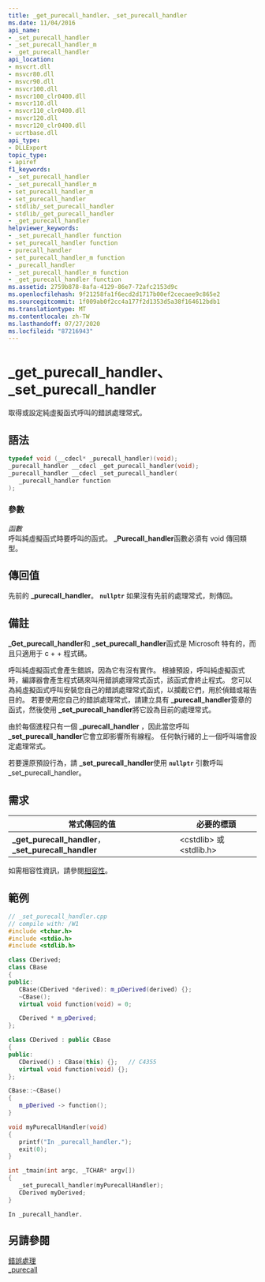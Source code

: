 ```yaml
---
title: _get_purecall_handler、_set_purecall_handler
ms.date: 11/04/2016
api_name:
- _set_purecall_handler
- _set_purecall_handler_m
- _get_purecall_handler
api_location:
- msvcrt.dll
- msvcr80.dll
- msvcr90.dll
- msvcr100.dll
- msvcr100_clr0400.dll
- msvcr110.dll
- msvcr110_clr0400.dll
- msvcr120.dll
- msvcr120_clr0400.dll
- ucrtbase.dll
api_type:
- DLLExport
topic_type:
- apiref
f1_keywords:
- _set_purecall_handler
- _set_purecall_handler_m
- set_purecall_handler_m
- set_purecall_handler
- stdlib/_set_purecall_handler
- stdlib/_get_purecall_handler
- _get_purecall_handler
helpviewer_keywords:
- _set_purecall_handler function
- set_purecall_handler function
- purecall_handler
- set_purecall_handler_m function
- _purecall_handler
- _set_purecall_handler_m function
- _get_purecall_handler function
ms.assetid: 2759b878-8afa-4129-86e7-72afc2153d9c
ms.openlocfilehash: 9f21258fa1f6ecd2d1717b00ef2cecaee9c865e2
ms.sourcegitcommit: 1f009ab0f2cc4a177f2d1353d5a38f164612bdb1
ms.translationtype: MT
ms.contentlocale: zh-TW
ms.lasthandoff: 07/27/2020
ms.locfileid: "87216943"
---
```

# <a name="_get_purecall_handler-_set_purecall_handler"></a>_get_purecall_handler、_set_purecall_handler

取得或設定純虛擬函式呼叫的錯誤處理常式。

## <a name="syntax"></a>語法

```cpp
typedef void (__cdecl* _purecall_handler)(void);
_purecall_handler __cdecl _get_purecall_handler(void);
_purecall_handler __cdecl _set_purecall_handler(
   _purecall_handler function
);
```

### <a name="parameters"></a>參數

*函數*<br/>
呼叫純虛擬函式時要呼叫的函式。 **_Purecall_handler**函數必須有 void 傳回類型。

## <a name="return-value"></a>傳回值

先前的 **_purecall_handler**。 **`nullptr`** 如果沒有先前的處理常式，則傳回。

## <a name="remarks"></a>備註

**_Get_purecall_handler**和 **_set_purecall_handler**函式是 Microsoft 特有的，而且只適用于 c + + 程式碼。

呼叫純虛擬函式會產生錯誤，因為它有沒有實作。 根據預設，呼叫純虛擬函式時，編譯器會產生程式碼來叫用錯誤處理常式函式，該函式會終止程式。 您可以為純虛擬函式呼叫安裝您自己的錯誤處理常式函式，以攔截它們，用於偵錯或報告目的。 若要使用您自己的錯誤處理常式，請建立具有 **_purecall_handler**簽章的函式，然後使用 **_set_purecall_handler**將它設為目前的處理常式。

由於每個進程只有一個 **_purecall_handler** ，因此當您呼叫 **_set_purecall_handler**它會立即影響所有線程。 任何執行緒的上一個呼叫端會設定處理常式。

若要還原預設行為，請 **_set_purecall_handler**使用 **`nullptr`** 引數呼叫 _set_purecall_handler。

## <a name="requirements"></a>需求

|常式傳回的值|必要的標頭|
|-------------|---------------------|
|**_get_purecall_handler**， **_set_purecall_handler**|\<cstdlib> 或 \<stdlib.h>|

如需相容性資訊，請參閱[相容性](../../c-runtime-library/compatibility.md)。

## <a name="example"></a>範例

```cpp
// _set_purecall_handler.cpp
// compile with: /W1
#include <tchar.h>
#include <stdio.h>
#include <stdlib.h>

class CDerived;
class CBase
{
public:
   CBase(CDerived *derived): m_pDerived(derived) {};
   ~CBase();
   virtual void function(void) = 0;

   CDerived * m_pDerived;
};

class CDerived : public CBase
{
public:
   CDerived() : CBase(this) {};   // C4355
   virtual void function(void) {};
};

CBase::~CBase()
{
   m_pDerived -> function();
}

void myPurecallHandler(void)
{
   printf("In _purecall_handler.");
   exit(0);
}

int _tmain(int argc, _TCHAR* argv[])
{
   _set_purecall_handler(myPurecallHandler);
   CDerived myDerived;
}
```

```Output
In _purecall_handler.
```

## <a name="see-also"></a>另請參閱

[錯誤處理](../../c-runtime-library/error-handling-crt.md)<br/>
[_purecall](purecall.md)<br/>
